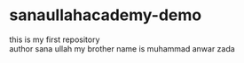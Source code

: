 # sanaullahacademy-demo
this is my first repository
<br>
author sana ullah
my brother name is muhammad anwar zada
